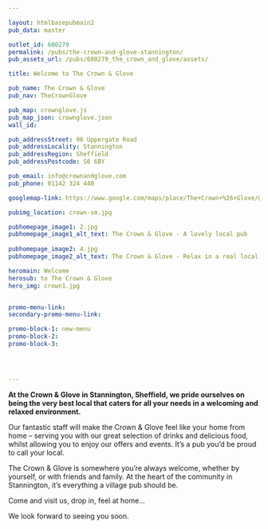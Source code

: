 ```yaml
---

layout: htmlbasepubmain2
pub_data: master

outlet_id: 680279
permalink: /pubs/the-crown-and-glove-stannington/
pub_assets_url: /pubs/680279_the_crown_and_glove/assets/

title: Welcome to The Crown & Glove

pub_name: The Crown & Glove
pub_nav: TheCrownGlove

pub_map: crownglove.js
pub_map_json: crownglove.json
wall_id:

pub_addressStreet: 96 Uppergate Road
pub_addressLocality: Stannington
pub_addressRegion: Sheffield
pub_addressPostcode: S6 6BY

pub_email: info@crownandglove.com
pub_phone: 01142 324 440

googlemap-link: https://www.google.com/maps/place/The+Crown+%26+Glove/@53.3926491,-1.5501496,18z/data=!4m12!1m6!3m5!1s0x0:0xb07129c53aa1bf3d!2sThe+Crown+%26+Glove!8m2!3d53.3927318!4d-1.5498392!3m4!1s0x0:0xb07129c53aa1bf3d!8m2!3d53.3927318!4d-1.5498392?hl=en-GB

pubimg_location: crown-sm.jpg

pubhomepage_image1: 2.jpg
pubhomepage_image1_alt_text: The Crown & Glove - A lovely local pub
 
pubhomepage_image2: 4.jpg
pubhomepage_image2_alt_text: The Crown & Glove - Relax in a real local pub

heromain: Welcome
herosub: to The Crown & Glove
hero_img: crown1.jpg


promo-menu-link:
secondary-promo-menu-link:

promo-block-1: new-menu
promo-block-2: 
promo-block-3:  




---
```



**At the Crown & Glove in Stannington, Sheffield, we pride ourselves on being the very best local that caters for all your needs in a welcoming and relaxed environment.**

Our fantastic staff will make the Crown & Glove feel like your home from home – serving you with our great selection of drinks and delicious food, whilst allowing you to enjoy our offers and events. It’s a pub you’d be proud to call your local.

The Crown & Glove is somewhere you’re always welcome, whether by yourself, or with friends and family. At the heart of the community in Stannington, it’s everything a village pub should be.

Come and visit us, drop in, feel at home… 

We look forward to seeing you soon.




